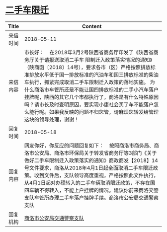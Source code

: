# <a href="http://www.shangluo.gov.cn/zmhd/ldxxxx.jsp?urltype=leadermail.LeaderMailContentUrl&wbtreeid=1112&leadermailid=4706">二手车限迁</a>
| Title |                                                                                                                                Content                                                                                                                                |
|:-----:|-----------------------------------------------------------------------------------------------------------------------------------------------------------------------------------------------------------------------------------------------------------------------|
| 来信时间  | 2018-05-11                                                                                                                                                                                                                                                            |
| 来信内容  | 市长好：    在2018年3月2号陕西省商务厅印发了《陕西省商务厅关于请报送取消二手车 限制迁入政策落实情况的通知》（陕商函〔2018〕14号），要求各市（区）严格按照排放标准排放水平低于国一排放标准的汽油车和国三排放标准的柴油车执行，抓紧完成取消二手车限制迁入政策的落地实施。 为什么商洛市车管所还是不能让国四排放标准的二手小汽车落户挂牌呢，陕西的其它几个市都执行了，商洛是有什么特殊原因吗？请市长及时查明原因，要实现小康社会买了车不能落户怎么能行呢。如果我反映的问题不归您管，请麻烦您转发给管理这块的领导处理，谢谢！ |
| 回复时间  | 2018-05-18                                                                                                                                                                                                                                                            |
| 回复内容  | 网友你好，你反应的问题回复如下：    按照商洛市商务局、商洛市公安局、商洛市环保局关于转发省商务厅等3部门《关于做好二手车限制迁入政策落实的通知》商政商发【2018】14号文件要求，商洛从2018年4月1日起全面取消二手车限迁政策。收到文件后，支队领导高度重视，严格按照此文件执行，从4月1日起对办理转入的二手车辆取消限迁政策，不存在国四车辆不得转入，不能上户挂牌的情况。建议你前来商洛交警支队车管所办理二手车落户挂牌手续。商洛市公安局交通警察支队                                     |
| 回复机构  | <a href="../../category/agencies/商洛市公安局交通警察支队.md">商洛市公安局交通警察支队</a>                                                                                                                                                                                                    |